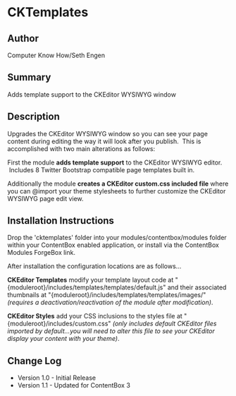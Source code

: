 CKTemplates
=================

Author
-----------------
Computer Know How/Seth Engen

Summary
-----------------
Adds template support to the CKEditor WYSIWYG window

Description
-----------------
Upgrades the CKEditor WYSIWYG window so you can see your page content during editing the way it will look after you publish.  This is accomplished with two main alterations as follows:

First the module **adds template support** to the CKEditor WYSIWYG editor.  Includes 8 Twitter Bootstrap compatible page templates built in.

Additionally the module **creates a CKEditor custom.css included file** where you can @import your theme stylesheets to further customize the CKEditor WYSIWYG page edit view.

Installation Instructions
-----------------
Drop the 'cktemplates' folder into your modules/contentbox/modules folder within your ContentBox enabled application, or install via the ContentBox Modules ForgeBox link.

After installation the configuration locations are as follows...

**CKEditor Templates** modify your template layout code at "{moduleroot}/includes/templates/templates/default.js" and their associated thumbnails at "{moduleroot}/includes/templates/templates/images/" *(requires a deactivation/reactivation of the module after modification)*.

**CKEditor Styles** add your CSS inclusions to the styles file at "{moduleroot}/includes/custom.css" *(only includes default CKEditor files imported by default...you will need to alter this file to see your CKEditor display your content with your theme)*.

Change Log
-----------------
* Version 1.0 - Initial Release
* Version 1.1 - Updated for ContentBox 3
